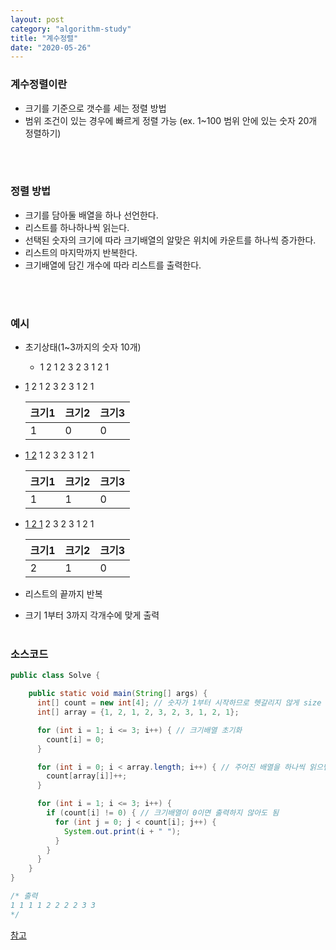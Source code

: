 ```yaml
---
layout: post
category: "algorithm-study"
title: "계수정렬"
date: "2020-05-26"
---
```


### 계수정렬이란
- 크기를 기준으로 갯수를 세는 정렬 방법
- 범위 조건이 있는 경우에 빠르게 정렬 가능 (ex. 1~100 범위 안에 있는 숫자 20개 정렬하기)

<br><br>

### 정렬 방법
 - 크기를 담아둘 배열을 하나 선언한다.
 - 리스트를 하나하나씩 읽는다.
 - 선택된 숫자의 크기에 따라 크기배열의 알맞은 위치에 카운트를 하나씩 증가한다.
 - 리스트의 마지막까지 반복한다.
 - 크기배열에 담긴 개수에 따라 리스트를 출력한다.
 
<br><br>

### 예시
- 초기상태(1~3까지의 숫자 10개)
  - 1 2 1 2 3 2 3 1 2 1
- <u>1</u> 2 1 2 3 2 3 1 2 1

  |크기1|크기2|크기3|
  |--|--|--|
  |1|0|0|
- <u>1 2</u> 1 2 3 2 3 1 2 1

  |크기1|크기2|크기3|
  |--|--|--|
  |1|1|0|  
- <u>1 2 1</u> 2 3 2 3 1 2 1

  |크기1|크기2|크기3|
  |--|--|--|
  |2|1|0|  
- 리스트의 끝까지 반복
- 크기 1부터 3까지 각개수에 맞게 출력 
<br><br>

### 소스코드

```java
public class Solve {

    public static void main(String[] args) {
      int[] count = new int[4]; // 숫자가 1부터 시작하므로 헷갈리지 않게 size 4로 지정
      int[] array = {1, 2, 1, 2, 3, 2, 3, 1, 2, 1};

      for (int i = 1; i <= 3; i++) { // 크기배열 초기화
        count[i] = 0;
      }

      for (int i = 0; i < array.length; i++) { // 주어진 배열을 하나씩 읽으면서 알맞은 크기배열에 추가
        count[array[i]]++;
      }

      for (int i = 1; i <= 3; i++) {
        if (count[i] != 0) { // 크기배열이 0이면 출력하지 않아도 됨
          for (int j = 0; j < count[i]; j++) {
            System.out.print(i + " ");
          }
        }
      }
    }
}

/* 출력
1 1 1 1 2 2 2 2 3 3 
*/
```

[참고](https://blog.naver.com/ndb796/221228361368)